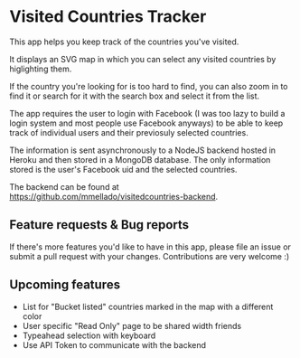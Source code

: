 # Visited Countries Tracker

This app helps you keep track of the countries you've visited.

It displays an SVG map in which you can select any visited countries by higlighting them.

If the country you're looking for is too hard to find, you can also zoom in to find it or search for it with the search box and select it from the list.

The app requires the user to login with Facebook (I was too lazy to build a login system and most people use Facebook anyways) to be able to keep track of individual users and their previosuly selected countries.

The information is sent asynchronously to a NodeJS backend hosted in Heroku and then stored in a MongoDB database. The only information stored is the user's Facebook uid and the selected countries.

The backend can be found at https://github.com/mmellado/visitedcountries-backend.

## Feature requests & Bug reports

If there's more features you'd like to have in this app, please file an issue or submit a pull request with your changes. Contributions are very welcome :)

## Upcoming features

- List for "Bucket listed" countries marked in the map with a different color
- User specific "Read Only" page to be shared width friends
- Typeahead selection with keyboard
- Use API Token to communicate with the backend
